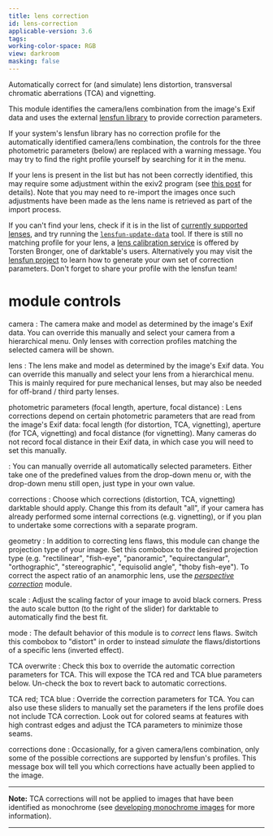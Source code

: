 ```yaml
---
title: lens correction
id: lens-correction
applicable-version: 3.6
tags: 
working-color-space: RGB
view: darkroom
masking: false
---
```


Automatically correct for (and simulate) lens distortion, transversal chromatic aberrations (TCA) and vignetting.

This module identifies the camera/lens combination from the image's Exif data and uses the external [lensfun library](https://lensfun.github.io/) to provide correction parameters.

If your system's lensfun library has no correction profile for the automatically identified camera/lens combination, the controls for the three photometric parameters (below) are replaced with a warning message. You may try to find the right profile yourself by searching for it in the menu. 

If your lens is present in the list but has not been correctly identified, this may require some adjustment within the exiv2 program (see [this post](https://dev.exiv2.org/boards/3/topics/2854) for details). Note that you may need to re-import the images once such adjustments have been made as the lens name is retrieved as part of the import process.

If you can't find your lens, check if it is in the list of [currently supported lenses](https://lensfun.github.io/lenslist/), and try running the [`lensfun-update-data`](https://lensfun.github.io/manual/v0.3.2/lensfun-update-data.html) tool. If there is still no matching profile for your lens, a [lens calibration service](https://www.darktable.org/2013/07/have-your-lens-calibrated/) is offered by Torsten Bronger, one of darktable's users. Alternatively you may visit the [lensfun project](https://lensfun.github.io/lenslist/) to learn how to generate your own set of correction parameters. Don't forget to share your profile with the lensfun team!

# module controls

camera
: The camera make and model as determined by the image's Exif data. You can override this manually and select your camera from a hierarchical menu. Only lenses with correction profiles matching the selected camera will be shown.

lens
: The lens make and model as determined by the image's Exif data. You can override this manually and select your lens from a hierarchical menu. This is mainly required for pure mechanical lenses, but may also be needed for off-brand / third party lenses. 

photometric parameters (focal length, aperture, focal distance)
: Lens corrections depend on certain photometric parameters that are read from the image's Exif data: focal length (for distortion, TCA, vignetting), aperture (for TCA, vignetting) and focal distance (for vignetting). Many cameras do not record focal distance in their Exif data, in which case you will need to set this manually.

: You can manually override all automatically selected parameters. Either take one of the predefined values from the drop-down menu or, with the drop-down menu still open, just type in your own value.

corrections
: Choose which corrections (distortion, TCA, vignetting) darktable should apply. Change this from its default "all", if your camera has already performed some internal corrections (e.g. vignetting), or if you plan to undertake some corrections with a separate program.

geometry
: In addition to correcting lens flaws, this module can change the projection type of your image. Set this combobox to the desired projection type (e.g. "rectilinear", "fish-eye", "panoramic", "equirectangular", "orthographic", "stereographic", "equisolid angle", "thoby fish-eye").  To correct the aspect ratio of an anamorphic lens, use the [_perspective correction_](./perspective-correction.md) module.

scale
: Adjust the scaling factor of your image to avoid black corners. Press the auto scale button (to the right of the slider) for darktable to automatically find the best fit.

mode
: The default behavior of this module is to _correct_ lens flaws. Switch this combobox to "distort" in order to instead _simulate_ the flaws/distortions of a specific lens (inverted effect).

TCA overwrite
: Check this box to override the automatic correction parameters for TCA. This will expose the TCA red and TCA blue parameters below. Un-check the box to revert back to automatic corrections.

TCA red; TCA blue
: Override the correction parameters for TCA. You can also use these sliders to manually set the parameters if the lens profile does not include TCA correction. Look out for colored seams at features with high contrast edges and adjust the TCA parameters to minimize those seams.

corrections done
: Occasionally, for a given camera/lens combination, only some of the possible corrections are supported by lensfun's profiles. This message box will tell you which corrections have actually been applied to the image.

---

**Note:** TCA corrections will not be applied to images that have been identified as monochrome (see [developing monochrome images](../../guides-tutorials/monochrome.md) for more information).

---
